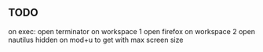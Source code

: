 ## TODO

on exec:
    open terminator on workspace 1
    open firefox on workspace 2
    open nautilus hidden on mod+u to get with max screen size
    
